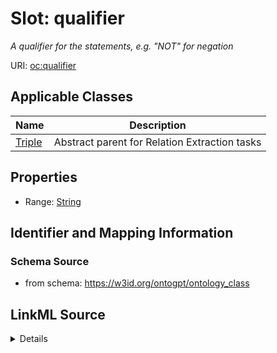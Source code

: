 # Slot: qualifier
_A qualifier for the statements, e.g. "NOT" for negation_


URI: [oc:qualifier](http://w3id.org/ontogpt/ontology-class-templatequalifier)



<!-- no inheritance hierarchy -->




## Applicable Classes

| Name | Description |
| --- | --- |
[Triple](Triple.md) | Abstract parent for Relation Extraction tasks






## Properties

* Range: [String](String.md)







## Identifier and Mapping Information







### Schema Source


* from schema: https://w3id.org/ontogpt/ontology_class




## LinkML Source

<details>
```yaml
name: qualifier
description: A qualifier for the statements, e.g. "NOT" for negation
from_schema: https://w3id.org/ontogpt/ontology_class
rank: 1000
alias: qualifier
owner: Triple
domain_of:
- Triple
range: string

```
</details>